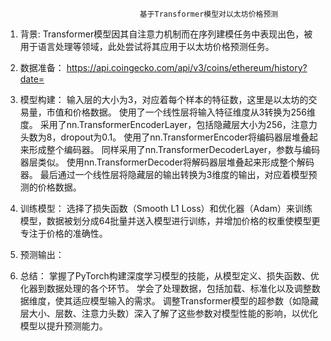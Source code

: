                                   基于Transformer模型对以太坊价格预测
					
1. 背景:
   Transformer模型因其自注意力机制而在序列建模任务中表现出色，被用于语言处理等领域，此处尝试将其应用于以太坊价格预测任务。

2. 数据准备：
   https://api.coingecko.com/api/v3/coins/ethereum/history?date=

3. 模型构建：
   输入层的大小为3，对应着每个样本的特征数，这里是以太坊的交易量，市值和价格数据。
   使用了一个线性层将输入特征维度从3转换为256维度。
   采用了nn.TransformerEncoderLayer，包括隐藏层大小为256，注意力头数为8，dropout为0.1。
   使用了nn.TransformerEncoder将编码器层堆叠起来形成整个编码器。
   同样采用了nn.TransformerDecoderLayer，参数与编码器层类似。
   使用nn.TransformerDecoder将解码器层堆叠起来形成整个解码器。
   最后通过一个线性层将隐藏层的输出转换为3维度的输出，对应着模型预测的价格数据。

4. 训练模型：
   选择了损失函数（Smooth L1 Loss）和优化器（Adam）来训练模型，数据被划分成64批量并送入模型进行训练，并增加价格的权重使模型更专注于价格的准确性。

5. 预测输出：

6. 总结：
   掌握了PyTorch构建深度学习模型的技能，从模型定义、损失函数、优化器到数据处理的各个环节。
   学会了处理数据，包括加载、标准化以及调整数据维度，使其适应模型输入的需求。
   调整Transformer模型的超参数（如隐藏层大小、层数、注意力头数）深入了解了这些参数对模型性能的影响，以优化模型以提升预测能力。
